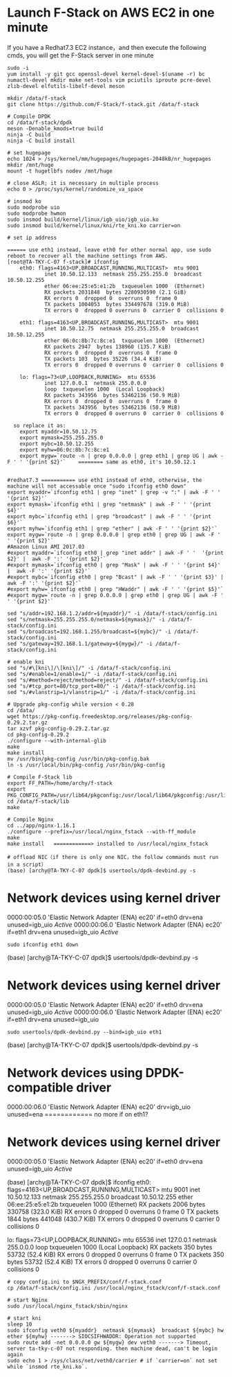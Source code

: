 # Launch F-Stack on AWS EC2 in one minute

  If you have a Redhat7.3 EC2 instance，and then execute the following cmds, you will get the F-Stack server in one minute 

    sudo -i
    yum install -y git gcc openssl-devel kernel-devel-$(uname -r) bc numactl-devel mkdir make net-tools vim pciutils iproute pcre-devel zlib-devel elfutils-libelf-devel meson

    mkdir /data/f-stack
    git clone https://github.com/F-Stack/f-stack.git /data/f-stack

    # Compile DPDK
    cd /data/f-stack/dpdk
    meson -Denable_kmods=true build
    ninja -C build
    ninja -C build install

    # set hugepage	
    echo 1024 > /sys/kernel/mm/hugepages/hugepages-2048kB/nr_hugepages
    mkdir /mnt/huge
    mount -t hugetlbfs nodev /mnt/huge

    # close ASLR; it is necessary in multiple process
    echo 0 > /proc/sys/kernel/randomize_va_space

    # insmod ko
    sudo modprobe uio
    sudo modprobe hwmon
    sudo insmod build/kernel/linux/igb_uio/igb_uio.ko
    sudo insmod build/kernel/linux/kni/rte_kni.ko carrier=on

    # set ip address
    
    ====== use eth1 instead, leave eth0 for other normal app, use sudo reboot to recover all the machine settings from AWS.
    [root@TA-TKY-C-07 f-stack]# ifconfig
        eth0: flags=4163<UP,BROADCAST,RUNNING,MULTICAST>  mtu 9001
                inet 10.50.12.133  netmask 255.255.255.0  broadcast 10.50.12.255
                ether 06:ee:25:e5:e1:2b  txqueuelen 1000  (Ethernet)
                RX packets 2031848  bytes 2280930590 (2.1 GiB)
                RX errors 0  dropped 0  overruns 0  frame 0
                TX packets 1004053  bytes 334497678 (319.0 MiB)
                TX errors 0  dropped 0 overruns 0  carrier 0  collisions 0

        eth1: flags=4163<UP,BROADCAST,RUNNING,MULTICAST>  mtu 9001
                inet 10.50.12.75  netmask 255.255.255.0  broadcast 10.50.12.255
                ether 06:0c:8b:7c:8c:e1  txqueuelen 1000  (Ethernet)
                RX packets 2947  bytes 138960 (135.7 KiB)
                RX errors 0  dropped 0  overruns 0  frame 0
                TX packets 103  bytes 35226 (34.4 KiB)
                TX errors 0  dropped 0 overruns 0  carrier 0  collisions 0

        lo: flags=73<UP,LOOPBACK,RUNNING>  mtu 65536
                inet 127.0.0.1  netmask 255.0.0.0
                loop  txqueuelen 1000  (Local Loopback)
                RX packets 343956  bytes 53462136 (50.9 MiB)
                RX errors 0  dropped 0  overruns 0  frame 0
                TX packets 343956  bytes 53462136 (50.9 MiB)
                TX errors 0  dropped 0 overruns 0  carrier 0  collisions 0
        
      so replace it as:
        export myaddr=10.50.12.75
        export mymask=255.255.255.0
        export mybc=10.50.12.255
        export myhw=06:0c:8b:7c:8c:e1
        export mygw=`route -n | grep 0.0.0.0 | grep eth1 | grep UG | awk -F ' ' '{print $2}'`    ======== same as eth0, it's 10.50.12.1


    #redhat7.3 =========== use eth1 instead of eth0, otherwise, the machine will not accessable once "sudo ifconfig eth0 down"
    export myaddr=`ifconfig eth1 | grep "inet" | grep -v ":" | awk -F ' '  '{print $2}'`
    export mymask=`ifconfig eth1 | grep "netmask" | awk -F ' ' '{print $4}'`
    export mybc=`ifconfig eth1 | grep "broadcast" | awk -F ' ' '{print $6}'`
    export myhw=`ifconfig eth1 | grep "ether" | awk -F ' ' '{print $2}'`
    export mygw=`route -n | grep 0.0.0.0 | grep eth0 | grep UG | awk -F ' ' '{print $2}'`
    #Amazon Linux AMI 2017.03
    #export myaddr=`ifconfig eth0 | grep "inet addr" | awk -F ' '  '{print $2}' |  awk -F ':' '{print $2}'`
    #export mymask=`ifconfig eth0 | grep "Mask" | awk -F ' ' '{print $4}' |  awk -F ':' '{print $2}'`
    #export mybc=`ifconfig eth0 | grep "Bcast" | awk -F ' ' '{print $3}' |  awk -F ':' '{print $2}'`
    #export myhw=`ifconfig eth0 | grep "HWaddr" | awk -F ' ' '{print $5}'`
    #export mygw=`route -n | grep 0.0.0.0 | grep eth0 | grep UG | awk -F ' ' '{print $2}'`

    sed "s/addr=192.168.1.2/addr=${myaddr}/" -i /data/f-stack/config.ini
    sed "s/netmask=255.255.255.0/netmask=${mymask}/" -i /data/f-stack/config.ini
    sed "s/broadcast=192.168.1.255/broadcast=${mybc}/" -i /data/f-stack/config.ini
    sed "s/gateway=192.168.1.1/gateway=${mygw}/" -i /data/f-stack/config.ini

    # enable kni
    sed "s/#\[kni\]/\[kni\]/" -i /data/f-stack/config.ini
    sed "s/#enable=1/enable=1/" -i /data/f-stack/config.ini
    sed "s/#method=reject/method=reject/" -i /data/f-stack/config.ini
    sed "s/#tcp_port=80/tcp_port=80/" -i /data/f-stack/config.ini
    sed "s/#vlanstrip=1/vlanstrip=1/" -i /data/f-stack/config.ini

    # Upgrade pkg-config while version < 0.28
    cd /data/
    wget https://pkg-config.freedesktop.org/releases/pkg-config-0.29.2.tar.gz
    tar xzvf pkg-config-0.29.2.tar.gz
    cd pkg-config-0.29.2
    ./configure --with-internal-glib
    make
    make install
    mv /usr/bin/pkg-config /usr/bin/pkg-config.bak
    ln -s /usr/local/bin/pkg-config /usr/bin/pkg-config

    # Compile F-Stack lib
    export FF_PATH=/home/archy/f-stack
    export PKG_CONFIG_PATH=/usr/lib64/pkgconfig:/usr/local/lib64/pkgconfig:/usr/lib/pkgconfig
    cd /data/f-stack/lib
    make

    # Compile Nginx
    cd ../app/nginx-1.16.1
    ./configure --prefix=/usr/local/nginx_fstack --with-ff_module
    make
    make install   ============> installed to /usr/local/nginx_fstack

    # offload NIC（if there is only one NIC，the follow commands must run in a script）
    (base) [archy@TA-TKY-C-07 dpdk]$ usertools/dpdk-devbind.py -s

Network devices using kernel driver
===================================
0000:00:05.0 'Elastic Network Adapter (ENA) ec20' if=eth0 drv=ena unused=igb_uio *Active*
0000:00:06.0 'Elastic Network Adapter (ENA) ec20' if=eth1 drv=ena unused=igb_uio *Active*

    sudo ifconfig eth1 down
(base) [archy@TA-TKY-C-07 dpdk]$ usertools/dpdk-devbind.py -s

Network devices using kernel driver
===================================
0000:00:05.0 'Elastic Network Adapter (ENA) ec20' if=eth0 drv=ena unused=igb_uio *Active*
0000:00:06.0 'Elastic Network Adapter (ENA) ec20' if=eth1 drv=ena unused=igb_uio
    
    sudo usertools/dpdk-devbind.py --bind=igb_uio eth1
(base) [archy@TA-TKY-C-07 dpdk]$ usertools/dpdk-devbind.py -s

Network devices using DPDK-compatible driver
============================================
0000:00:06.0 'Elastic Network Adapter (ENA) ec20' drv=igb_uio unused=ena            ============ no more if on eth1?

Network devices using kernel driver
===================================
0000:00:05.0 'Elastic Network Adapter (ENA) ec20' if=eth0 drv=ena unused=igb_uio *Active*

(base) [archy@TA-TKY-C-07 dpdk]$ ifconfig
eth0: flags=4163<UP,BROADCAST,RUNNING,MULTICAST>  mtu 9001
        inet 10.50.12.133  netmask 255.255.255.0  broadcast 10.50.12.255
        ether 06:ee:25:e5:e1:2b  txqueuelen 1000  (Ethernet)
        RX packets 2006  bytes 330758 (323.0 KiB)
        RX errors 0  dropped 0  overruns 0  frame 0
        TX packets 1844  bytes 441048 (430.7 KiB)
        TX errors 0  dropped 0 overruns 0  carrier 0  collisions 0

lo: flags=73<UP,LOOPBACK,RUNNING>  mtu 65536
        inet 127.0.0.1  netmask 255.0.0.0
        loop  txqueuelen 1000  (Local Loopback)
        RX packets 350  bytes 53732 (52.4 KiB)
        RX errors 0  dropped 0  overruns 0  frame 0
        TX packets 350  bytes 53732 (52.4 KiB)
        TX errors 0  dropped 0 overruns 0  carrier 0  collisions 0


    # copy config.ini to $NGX_PREFIX/conf/f-stack.conf
    cp /data/f-stack/config.ini /usr/local/nginx_fstack/conf/f-stack.conf

    # start Nginx
    sudo /usr/local/nginx_fstack/sbin/nginx

    # start kni
    sleep 10
    sudo ifconfig veth0 ${myaddr}  netmask ${mymask}  broadcast ${mybc} hw ether ${myhw} -------> SIOCSIFHWADDR: Operation not supported
    sudo route add -net 0.0.0.0 gw ${mygw} dev veth0 -------> Timeout, server ta-tky-c-07 not responding. then machine dead, can't be login again
    sudo echo 1 > /sys/class/net/veth0/carrier # if `carrier=on` not set while `insmod rte_kni.ko`.
